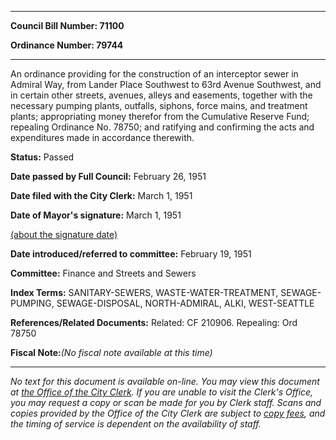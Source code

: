 

********

**Council Bill Number: 71100**
   
**Ordinance Number: 79744**
********

 An ordinance providing for the construction of an interceptor sewer in Admiral Way, from Lander Place Southwest to 63rd Avenue Southwest, and in certain other streets, avenues, alleys and easements, together with the necessary pumping plants, outfalls, siphons, force mains, and treatment plants; appropriating money therefor from the Cumulative Reserve Fund; repealing Ordinance No. 78750; and ratifying and confirming the acts and expenditures made in accordance therewith.

**Status:** Passed
   
**Date passed by Full Council:** February 26, 1951
   
**Date filed with the City Clerk:** March 1, 1951
   
**Date of Mayor's signature:** March 1, 1951
   
[(about the signature date)](/~public/approvaldate.htm)
   
   
   
**Date introduced/referred to committee:** February 19, 1951
   
**Committee:** Finance and Streets and Sewers
   
   
**Index Terms:** SANITARY-SEWERS, WASTE-WATER-TREATMENT, SEWAGE-PUMPING, SEWAGE-DISPOSAL, NORTH-ADMIRAL, ALKI, WEST-SEATTLE

**References/Related Documents:** Related: CF 210906. Repealing: Ord 78750

**Fiscal Note:**_(No fiscal note available at this time)_
********

_No text for this document is available on-line. You may view this document at [the Office of the City Clerk](http://www.seattle.gov/leg/clerk/contactUs.htm). If you are unable to visit the Clerk's Office, you may request a copy or scan be made for you by Clerk staff. Scans and copies provided by the Office of the City Clerk are subject to [copy fees](http://clerk.seattle.gov/~public/clerkfees.htm), and the timing of service is dependent on the availability of staff._

